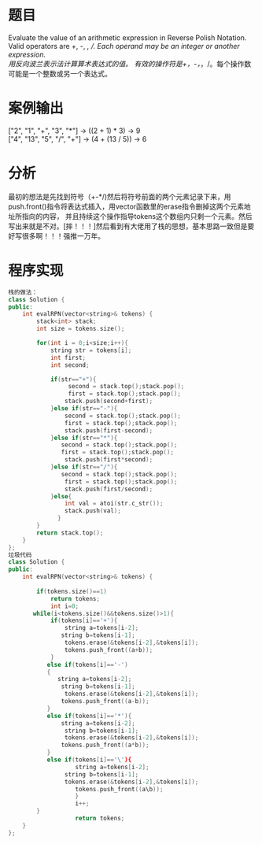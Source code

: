 # 题目
Evaluate the value of an arithmetic expression in Reverse Polish Notation. 
Valid operators are +, -, *, /. Each operand may be an integer or another expression. \
用反向波兰表示法计算算术表达式的值。
有效的操作符是+，-，*，/。每个操作数可能是一个整数或另一个表达式。
# 案例输出
["2", "1", "+", "3", "*"] -> ((2 + 1) * 3) -> 9\
  ["4", "13", "5", "/", "+"] -> (4 + (13 / 5)) -> 6
# 分析
最初的想法是先找到符号（+-*/)然后将符号前面的两个元素记录下来，用push.front()指令将表达式插入，用vector函数里的erase指令删掉这两个元素地址所指向的内容，
并且持续这个操作指导tokens这个数组内只剩一个元素。然后写出来就是不对。[摔！！！]然后看到有大佬用了栈的思想，基本思路一致但是要好写很多啊！！！强推一万年。
# 程序实现
```cpp
栈的做法：
class Solution {
public:
    int evalRPN(vector<string>& tokens) {
        stack<int> stack;
        int size = tokens.size();

        for(int i = 0;i<size;i++){
            string str = tokens[i];
            int first;
            int second;

            if(str=="+"){
                 second = stack.top();stack.pop();
                 first = stack.top();stack.pop();
                stack.push(second+first);
            }else if(str=="-"){
                second = stack.top();stack.pop();
                first = stack.top();stack.pop();
                stack.push(first-second);
            }else if(str=="*"){
               second = stack.top();stack.pop();
               first = stack.top();stack.pop();
                stack.push(first*second); 
            }else if(str=="/"){
               second = stack.top();stack.pop();
                first = stack.top();stack.pop();
                stack.push(first/second); 
            }else{
                int val = atoi(str.c_str());
                stack.push(val);
              }
        }
        return stack.top();
    }
};
垃圾代码
class Solution {
public:
    int evalRPN(vector<string>& tokens) {
       
        if(tokens.size()==1)
            return tokens;
            int i=0;
       while(i<tokens.size()&&tokens.size()>1){
            if(tokens[i]=='+'){
                string a=tokens[i-2];
               string b=tokens[i-1];
                tokens.erase(&tokens[i-2],&tokens[i]);
                tokens.push_front((a+b));
            }
           else if(tokens[i]=='-')
           {
              string a=tokens[i-2];
               string b=tokens[i-1];
                tokens.erase(&tokens[i-2],&tokens[i]);  
               tokens.push_front((a-b));
           }
           else if(tokens[i]=='*'){
               string a=tokens[i-2];
                string b=tokens[i-1];
                tokens.erase(&tokens[i-2],&tokens[i]); 
               tokens.push_front((a*b));
           }
           else if(tokens[i]=='\'){
                   string a=tokens[i-2];
                string b=tokens[i-1];
                tokens.erase(&tokens[i-2],&tokens[i]); 
                   tokens.push_front((a\b));
                   }
                   i++;
        }
                   return tokens;
    }
};
